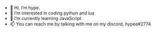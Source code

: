 - 👋 Hi, I’m hype.
- 👀 I’m interested in coding python and lua
- 🌱 I’m currently learning JavaScript
- 📫 You can reach me by talking with me on my discord, hypee#2774

<!---
thespecialhype/thespecialhype is a ✨ special ✨ repository because its `README.md` (this file) appears on your GitHub profile.
You can click the Preview link to take a look at your changes.
--->
